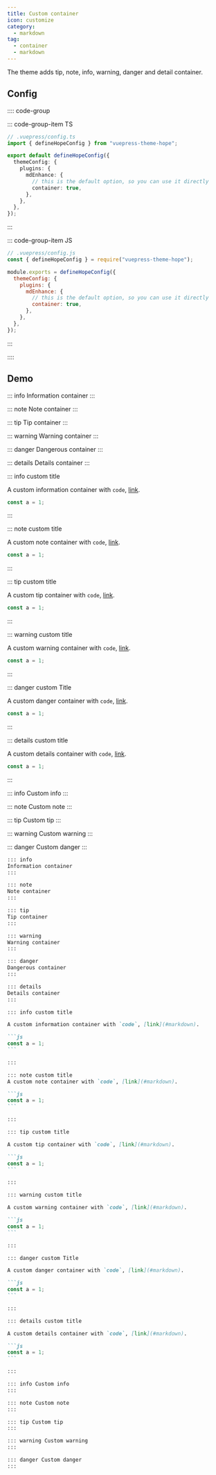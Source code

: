 ```yaml
---
title: Custom container
icon: customize
category:
  - markdown
tag:
  - container
  - markdown
---
```


The theme adds tip, note, info, warning, danger and detail container.

<!-- more -->

## Config

:::: code-group

::: code-group-item TS

```ts {7-10}
// .vuepress/config.ts
import { defineHopeConfig } from "vuepress-theme-hope";

export default defineHopeConfig({
  themeConfig: {
    plugins: {
      mdEnhance: {
        // this is the default option, so you can use it directly
        container: true,
      },
    },
  },
});
```

:::

::: code-group-item JS

```js {7-10}
// .vuepress/config.js
const { defineHopeConfig } = require("vuepress-theme-hope");

module.exports = defineHopeConfig({
  themeConfig: {
    plugins: {
      mdEnhance: {
        // this is the default option, so you can use it directly
        container: true,
      },
    },
  },
});
```

:::

::::

## Demo

::: info
Information container
:::

::: note
Note container
:::

::: tip
Tip container
:::

::: warning
Warning container
:::

::: danger
Dangerous container
:::

::: details
Details container
:::

::: info custom title

A custom information container with `code`, [link](#markdown).

```js
const a = 1;
```

:::

::: note custom title

A custom note container with `code`, [link](#markdown).

```js
const a = 1;
```

:::

::: tip custom title

A custom tip container with `code`, [link](#markdown).

```js
const a = 1;
```

:::

::: warning custom title

A custom warning container with `code`, [link](#markdown).

```js
const a = 1;
```

:::

::: danger custom Title

A custom danger container with `code`, [link](#markdown).

```js
const a = 1;
```

:::

::: details custom title

A custom details container with `code`, [link](#markdown).

```js
const a = 1;
```

:::

::: info Custom info
:::

::: note Custom note
:::

::: tip Custom tip
:::

::: warning Custom warning
:::

::: danger Custom danger
:::

````md
::: info
Information container
:::

::: note
Note container
:::

::: tip
Tip container
:::

::: warning
Warning container
:::

::: danger
Dangerous container
:::

::: details
Details container
:::

::: info custom title

A custom information container with `code`, [link](#markdown).

```js
const a = 1;
```

:::

::: note custom title
A custom note container with `code`, [link](#markdown).

```js
const a = 1;
```

:::

::: tip custom title

A custom tip container with `code`, [link](#markdown).

```js
const a = 1;
```

:::

::: warning custom title

A custom warning container with `code`, [link](#markdown).

```js
const a = 1;
```

:::

::: danger custom Title

A custom danger container with `code`, [link](#markdown).

```js
const a = 1;
```

:::

::: details custom title

A custom details container with `code`, [link](#markdown).

```js
const a = 1;
```

:::

::: info Custom info
:::

::: note Custom note
:::

::: tip Custom tip
:::

::: warning Custom warning
:::

::: danger Custom danger
:::
````
